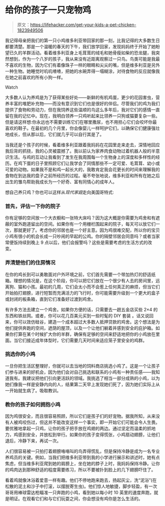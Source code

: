 # 给你的孩子一只宠物鸡

> 原文：<https://lifehacker.com/get-your-kids-a-pet-chicken-1823949506>

我记得母亲把我们的第一只小鸡维多利亚带回家的那一刻，比我记得的大多数生日都要清楚。那是一个温暖的春天的下午，我们放学回家，发现妈妈终于开始了她盼望已久的羊群活动。看着维多利亚身上毛茸茸的绒毛和她骨瘦如柴的恐龙腿，我突然想到，作为一个八岁的孩子，我从来没有近距离观察过一只鸟。鸟类可能是我最不喜欢的生物，因为它们有着像珠子一样的眼睛和尖尖的嘴，但是维多利亚是另外一种生物。她睡觉时叽叽喳喳，把她的水碗弄得一塌糊涂，对待食物的反应就像我在她之前喜欢的所有小狗一样。

Watch

大多数人认为养鸡是为了获得某些好处——新鲜的有机鸡蛋，更少的花园害虫，营养丰富的堆肥补充物——而没有意识到它们也是很好的伴侣。尽管我们的鸡为我们提供了食物和劳动力，但在我饲养这些温顺的鸟这么多年后，我对它们的感情一直留在我的记忆中。现在，我明白领养一只鸡听起来比领养一只狗或猫要复杂一些。但是请这样想:你永远也不需要训练它们在哪里撒尿，也不用担心它们会咬坏你最喜欢的鞋子。在最初的几个月里，你会像婴儿一样呵护它们，以确保它们健康强壮地成长，但从那以后，它们就几乎可以自行其是了。

当我还是个孩子的时候，看着维多利亚跟着我妈妈在花园里走来走去，深情地回应我后背的抓挠，我的心灵被震撼了。我以前认为家养肉食动物过着机器人般的半意识生活。与鸡的互动让我看到了发生在我周围每一个生物身上的深度和多样性的经历。在鸡下蛋的日子里照顾它们让我学会了同情那些不一定可爱、毛茸茸、幼小或可爱的动物。如果我不是和鸡一起长大的，我敢肯定我会花更长的时间来理解我的食物在到达我的盘子之前所经历的过程。毫不夸张地说，维多利亚和所有在她之后出生的雏鸟帮助我成长为一个好奇、富有同情心的成年人。

想自己养只鸡？你也可以这样从*现代家庭*走向美国哥特式:

### 首先，评估一下你的院子

你有足够的空间放一个大衣橱和一张特大床吗？因为这大概是你需要为鸡舍和有遮蔽的室外跑道留出的空间。如果你有一个用栅栏围起来的院子，每天可以放它们一次，那就更好了。考虑你的邻居也是一个好主意。因为鸡很难交配，所以你的宝贝小鸡有很小的机会长成一只吵闹的早起的公鸡。你的隔壁邻居会同意吗？或者当家常便饭持续到晚上 9 点以后，他们会报警吗？这些是需要考虑的生活方式的改变。

### **弄清楚他们的住房情况**

在你的鸡长到可以勇敢面对户外环境之前，它们首先需要一个带加热灯的舒适纸箱。理想的情况是，在这个阶段，你可以把它们放在一个很少有人去的房间里，远离狗、猫和小孩。最初的几周，它们会太小而不会惹上任何真正的麻烦，但当它们开始拍打翅膀，进行短暂而充满活力的飞行时，你可能需要升级到一个更大的盒子或封闭的板条箱，直到它们准备好过渡到鸡舍。

有许多方法去建立一个鸡舍。如果你方便的话，只需要去一趟五金店买些 2×4 的东西和铁丝网。或者，你可以花几百美元买到一些时髦的 DIY 套装 。话又说回来，你可以效仿硅谷，建造一个成本超过大多数人抵押贷款的鸡舍。这个想法是为他们提供奔跑的空间，遮荫的屋顶，以及一个让他们躺着并感到安全的庇护箱。如果你打算在某个时候扩大你的羊群，确保有足够的空间来舒适地把你的小鸡放在里面。当它们接近成年体型时，它们需要几天时间来适应笼子里安全的鸡群。

### **挑选你的小鸡**

一旦你把生活区整理好，你就可以去当地的饲料商店挑选小鸡了。这是一个让孩子们参与进来的好机会，因为他们会对自己挑选和联系的小鸡有一种责任感——我知道我有。我建议把他们引向更活跃的领域。我挑选了相当一部分成熟的小鸡，以为她们像我一样是安静内向的人，结果第二天早上发现她们死了，因为她们实际上从一开始就生病了。吸取教训。

### **教你的孩子如何拥抱小鸡**

因为鸡很安全，而且很容易照顾，所以它们是孩子们的好宠物。据我所知，从来没有人被鸡咬伤过，但这并不能改变这样一个事实，即一开始它们可能会令人生畏。要优雅地拿起一只鸡，让你的孩子把手放在鸡翅的两边。通过坚定而温柔的抓地力，鸡感到安全，并放松到举行。如果你的孩子变得慌张，小鸡扇动翅膀，让他们退后，冷静下来，再试一次。

人们很容易被一只拍打着翅膀咯咯叫的鸟弄得慌乱，但是保持冷静是成为一名专业养鸡员的关键。例如，当我们把维多利亚带到我的小学进行展示和讲述时，她有点焦虑，但当维多利亚爬到她的肩膀上，坐在她的脖子上时，我妈妈保持冷静。让你的鸡肉达到那种舒适的程度需要练习，所以不要被扑到脸上的几下翅膀吓住了。

看着鸡就像沐浴着爱意一样有趣。他们不停地跑来跑去，扬起灰尘，洗“泥浴”(在松散的泥土和沙子中打滚，以摆脱寄生虫)。他们惊人地敏捷，脚步轻盈，有一次哥哥用棒球雷达枪瞄准一只奔跑的小鸡，看到她以每小时 10 英里的速度奔跑，就是明证。在观看它们和与它们玩耍之间，你会想没有鸡你是怎么生活的。